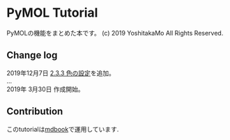 # PyMOL Tutorial

PyMOLの機能をまとめた本です。
(c) 2019 YoshitakaMo All Rights Reserved.

## Change log

2019年12月7日 [2.3.3 色の設定](./ch02/color.md)を追加。<br>
...<br>
2019年 3月30日 作成開始。

## Contribution
このtutorialは[mdbook](https://github.com/rust-lang-nursery/mdBook)で運用しています.
